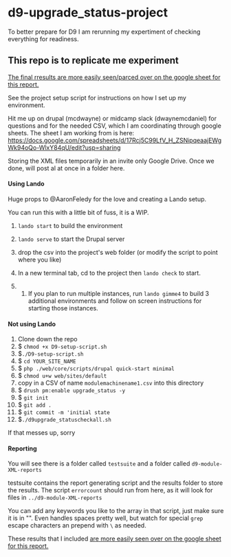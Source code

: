 # d9-upgrade_status-project

To better prepare for D9 I am rerunning my expertiment of checking everything for readiness.

## This repo is to replicate me experiment

[The final rresults are more easily seen/parced over on the google sheet for this report.](https://docs.google.com/spreadsheets/d/1SLWkzOBSZxII2PAupWpKO6e6NZZXAFJ0RSntFugBcDc/edit#gid=677506986)


See the project setup script for instructions on how I set up my environment.

Hit me up on drupal (mcdwayne) or midcamp slack (dwaynemcdaniel) for questions and for the needed CSV, which I am coordinating through google sheets.
The sheet I am working from is here:
https://docs.google.com/spreadsheets/d/17Rcj5C99LfV_H_ZSNipqeaajEWgWk94oQo-WlxY84qU/edit?usp=sharing

Storing the XML files temporarily in an invite only Google Drive. Once we done, will post al at once in a folder here.

#### Using Lando
Huge props to @AaronFeledy for the love and creating a Lando setup.

You can run this with a little bit of fuss, it is a WIP.

1. `lando start` to build the environment

1. `lando serve` to start the Drupal server

1. drop the csv into the project's web folder (or modify the script to point where you like)

1. In a new terminal tab, cd to the project then `lando check` to start.

1. 1. If you plan to run multiple instances, run `lando gimme4` to build 3 additional environments and follow on screen instructions for starting those instances.


#### Not using Lando

1. Clone down the repo
2. $ `chmod +x D9-setup-script.sh`
3. $`./D9-setup-script.sh`
4. $ `cd YOUR_SITE_NAME`
5. $ `php ./web/core/scripts/drupal quick-start minimal`
6. $ `chmod u+w web/sites/default`
7. copy in a CSV of name `modulemachinename1.csv` into this directory
8. $ `drush pm:enable upgrade_status -y`
9. $ `git init`
10. $ `git add .`
11. $ `git commit -m 'initial state`
12. $`./d9upgrade_statuscheckall.sh`

If that messes up, sorry


#### Reporting

You will see there is a folder called `testsuite` and a folder called `d9-module-XML-reports`

testsuite contains the report generating script and the results folder to store the results.
The script `errorcount` should run from here, as it will look for files in `../d9-module-XML-reports`

You can add any keywords you like to the array in that script, just make sure it is in "".  Even handles spaces pretty well, but watch for special `grep` escape characters an prepend with `\` as needed.

These results that I included [are more easily seen over on the google sheet for this report.](https://docs.google.com/spreadsheets/d/1SLWkzOBSZxII2PAupWpKO6e6NZZXAFJ0RSntFugBcDc/edit#gid=677506986)
